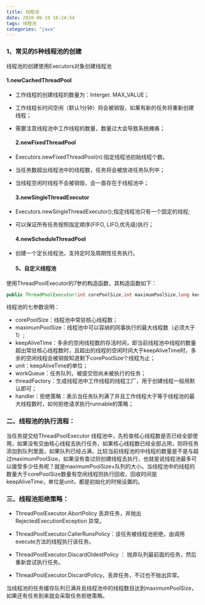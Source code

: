 ```yaml
---
title: 线程池
date: 2020-06-10 16:24:54
tags: 线程池
categories: "java"
---
```


### 1、常见的5种线程池的创建

线程池的创建使用Executors对象创建线程池

#### 	1.newCachedThreadPool

- 工作线程的创建线程的数量为：Interger. MAX_VALUE；

- 工作线程长时间空闲（默认1分钟）将会被销毁，如果有新的任务将重新创建线程；

- 需要注意线程池中工作线程的数量，数量过大会导致系统瘫痪；

  #### 2.newFixedThreadPool

- Executors.newFixedThreadPool(n):指定线程池初始线程个数。

- 当任务数超出线程池中的线程数，任务将会被放进任务队列中；

- 当线程空闲时线程不会被销毁，会一直存在于线程池中；

  #### 3.newSingleThreadExecutor

- Executors.newSingleThreadExecutor();指定线程池只有一个固定的线程;

- 可以保证所有任务按照指定顺序(FIFO, LIFO,优先级)执行；

  #### 4.newScheduleThreadPool

- 创建一个定长线程池，支持定时及周期性任务执行。

  #### 5、自定义线程池

使用ThreadPoolExecutor的7参的构造函数，其构造函数如下：

```java
public ThreadPoolExecutor(int corePoolSize,int maximumPoolSize,long keepAliveTime,TimeUnit unit,BlockingQueue<Runnable> workQueue,ThreadFactory threadFactory,RejectedExecutionHandler handler);
```

线程池的七参数说明：

- corePoolSize：线程池中常驻核心线程数；
- maximumPoolSize：线程池中可以容纳的同事执行的最大线程数（必须大于1）;
- keepAliveTime：多余的空闲线程数的存活时间，即当前线程池中线程的数量超出常驻核心线程数时，且超出的线程的空闲时间大于keepAliveTime时，多余的空闲线程会被销毁知道剩下corePoolSize个线程为止；
- unit：keepAliveTime的单位；
- workQueue：任务队列，被提交但尚未被执行的任务；
- threadFactory：生成线程池中工作线程的线程工厂，用于创建线程一般用默认即可；
- handler：拒绝策略：表示当任务队列满了并且工作线程大于等于线程池的最大线程数时，如何拒绝请求执行runnable的策略；

### 二、线程池的执行流程：

当任务提交给ThreadPoolExecutor 线程池中，先检查核心线程数是否已经全部使用，如果没有交由核心线程去执行任务，如果核心线程数已经全部占用，则将任务添加到队列里面，如果队列已经占满，比较当前线程池的中线程的数量是不是与超过maximumPoolSize，如果没有查过则创建线程去执行，也就是说线程池最多可以接受多少任务呢？就是maximumPoolSize+队列的大小。当线程池中的线程的数量大于corePoolSize数量有空闲线程则执行回收，回收时间是keepAliveTime，单位是unit，都是初始化的时候设置的。

### 三、线程池拒绝策略：

- ThreadPoolExecutor.AbortPolicy  丢弃任务，并抛出 RejectedExecutionException 异常。

- ThreadPoolExecutor.CallerRunsPolicy：该任务被线程池拒绝，由调用 execute方法的线程执行该任务。

- ThreadPoolExecutor.DiscardOldestPolicy ： 抛弃队列最前面的任务，然后重新尝试执行任务。

- ThreadPoolExecutor.DiscardPolicy，丢弃任务，不过也不抛出异常。

当线程池的任务缓存队列已满并且线程池中的线程数目达到maximumPoolSize，如果还有任务到来就会采取任务拒绝策略。